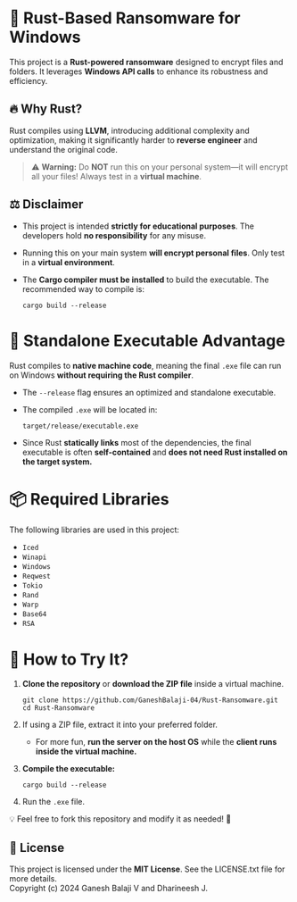 # 🚀 Rust-Based Ransomware for Windows  
This project is a **Rust-powered ransomware** designed to encrypt files and folders. It leverages **Windows API calls** to enhance its robustness and efficiency.  

## 🔥 Why Rust?  
Rust compiles using **LLVM**, introducing additional complexity and optimization, making it significantly harder to **reverse engineer** and understand the original code.  

> ⚠️ **Warning:** Do **NOT** run this on your personal system—it will encrypt all your files! Always test in a **virtual machine**.  

## ⚖️ Disclaimer  
- This project is intended **strictly for educational purposes**. The developers hold **no responsibility** for any misuse.  
- Running this on your main system **will encrypt personal files**. Only test in a **virtual environment**.  
- The **Cargo compiler must be installed** to build the executable. The recommended way to compile is:  

  ```
  cargo build --release
  ```

# 🚀 Standalone Executable Advantage
Rust compiles to **native machine code**, meaning the final `.exe` file can run on Windows **without requiring the Rust compiler**.

- The `--release` flag ensures an optimized and standalone executable.

- The compiled `.exe` will be located in:
  ```
  target/release/executable.exe
  ```

- Since Rust **statically links** most of the dependencies, the final executable is often **self-contained** and **does not need Rust installed on the target system.**

# 📦 Required Libraries
The following libraries are used in this project:
- `Iced`
- `Winapi`
- `Windows`
- `Reqwest`
- `Tokio`
- `Rand`
- `Warp`
- `Base64`
- `RSA`

# 🚀 How to Try It?

1. **Clone the repository** or **download the ZIP file** inside a virtual machine.
    ```
    git clone https://github.com/GaneshBalaji-04/Rust-Ransomware.git
    cd Rust-Ransomware
    ```

2. If using a ZIP file, extract it into your preferred folder.
    - For more fun, **run the server on the host OS** while the **client runs inside the virtual machine.**

3. **Compile the executable:**
    ```
    cargo build --release
    ```

4. Run the `.exe` file.

💡 Feel free to fork this repository and modify it as needed! 🎯

## 📝 License  

This project is licensed under the **MIT License**. See the LICENSE.txt file for more details.  
Copyright (c) 2024 Ganesh Balaji V and Dharineesh J.